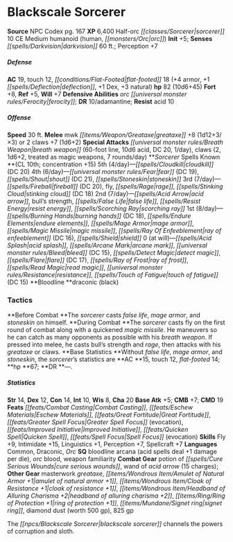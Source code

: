 ﻿---
cssclass: [monsters]
title1: Blackscale Sorcerer
title2: Blackscale Sorcerer
CR: 9
sources:
- name: NPC Codex
  page: 167
  link: http://paizo.com/products/btpy8v3a?Pathfinder-Roleplaying-Game-NPC-Codex
XP: 6400
race: Half-orc
classes:
- sorcerer 10
alignment: CE
size: Medium
type: humanoid
subtypes:
- human
- orc
initiative:
  bonus: 5
senses:
  darkvision: 60
AC:
  AC: 19
  touch: 12
  flat_footed: 18
  components:
    armor: 4
    deflection: 1
    dex: 1
    natural: 3
HP:
  HP: 82
  long: 10d6+45
saves:
  fort: 8
  ref: 5
  will: 7
defensive_abilities:
- orc ferocity
DR:
- amount: 10
  weakness: adamantine
resistances:
  acid: 10
speeds:
  base: 30
attacks:
  melee:
  - - text: mwk greataxe +8 (1d12+3/×3)
      entries:
      - - damage: 1d12+3
          crit_multiplier: 3
      attack: mwk greataxe
      bonus:
      - 8
  - - text: 2 claws +7 (1d6+2)
      entries:
      - - damage: 1d6+2
      count: 2
      attack: claws
      bonus:
      - 7
  special:
  - breath weapon (60-foot line, 10d6 acid, DC 20, 1/day)
  - claws (2, 1d6+2, treated as magic weapons, 7 rounds/day)
spells:
  entries:
  - name: cloudkill
    source: Sorcerer
    level: 5
    DC: 20
  - name: fear
    source: Sorcerer
    level: 4
    DC: 19
  - name: shout
    source: Sorcerer
    level: 4
    DC: 21
  - name: stoneskin
    source: Sorcerer
    level: 4
  - name: fireball
    source: Sorcerer
    level: 3
    DC: 20
  - name: fly
    source: Sorcerer
    level: 3
  - name: rage
    source: Sorcerer
    level: 3
  - name: stinking cloud
    source: Sorcerer
    level: 3
    DC: 18
  - name: acid arrow
    source: Sorcerer
    level: 2
  - name: bull's strength
    source: Sorcerer
    level: 2
  - name: false life
    source: Sorcerer
    level: 2
  - name: resist energy
    source: Sorcerer
    level: 2
  - name: scorching ray
    source: Sorcerer
    level: 2
  - name: burning hands
    source: Sorcerer
    level: 1
    DC: 18
  - name: endure elements
    source: Sorcerer
    level: 1
  - name: mage armor
    source: Sorcerer
    level: 1
  - name: magic missile
    source: Sorcerer
    level: 1
  - name: ray of enfeeblement
    source: Sorcerer
    level: 1
    DC: 16
  - name: shield
    source: Sorcerer
    level: 1
  - name: acid splash
    source: Sorcerer
    level: 0
  - name: arcane mark
    source: Sorcerer
    level: 0
  - name: bleed
    source: Sorcerer
    level: 0
    DC: 15
  - name: detect magic
    source: Sorcerer
    level: 0
  - name: flare
    source: Sorcerer
    level: 0
    DC: 17
  - name: ray of frost
    source: Sorcerer
    level: 0
  - name: read magic
    source: Sorcerer
    level: 0
  - name: resistance
    source: Sorcerer
    level: 0
  - name: touch of fatigue
    source: Sorcerer
    level: 0
    DC: 15
  sources:
  - name: Sorcerer
    type: known
    CL: 10
    concentration: 15
    slots:
      5: 4
      4: 6
      3: 7
      2: 7
      1: 8
      0: at-will
    bloodline: draconic (black)
tactics:
  Before Combat: The sorcerer casts false life, mage armor, and stoneskin on himself.
  During Combat: The sorcerer casts fly on the first round of combat along with a
    quickened magic missile. He maneuvers so he can catch as many opponents as possible
    with his breath weapon. If pressed into melee, he casts bull's strength and rage,
    then attacks with his greataxe or claws.
  Base Statistics: Without false life, mage armor, and stoneskin, the sorcerer's statistics
    are AC 15, touch 12, flat-footed 14; hp 67; DR -.
ability_scores:
  STR: 14
  DEX: 12
  CON: 14
  INT: 10
  WIS: 8
  CHA: 20
BAB: 5
CMB: 7
CMD: 19
feats:
- name: Combat Casting
- name: Eschew Materials
- name: Great Fortitude
- name: Greater Spell Focus (evocation)
- name: Improved Initiative
- name: Quicken Spell
- name: Spell Focus (evocation)
skills:
  Fly: 9
  Intimidate: 15
  Linguistics: 1
  Perception: 7
  Spellcraft: 7
languages:
- Common
- Draconic
- Orc
special_qualities:
- bloodline arcana (acid spells deal +1 damage per die)
- orc blood
- weapon familiarity
gear:
  combat:
  - potion of cure serious wounds
  - wand of acid arrow (15 charges)
  other:
  - masterwork greataxe
  - amulet of natural armor +1
  - cloak of resistance +1
  - headband of alluring charisma +2
  - ring of protection +1
  - signet ring
  - diamond dust (worth 500 gp)
  - 825 gp
desc_long: The blackscale sorcerer channels the powers of corruption and sloth.

---

# Blackscale Sorcerer

**Source** NPC Codex pg. 167
**XP** 6,400
Half-orc _[[classes/Sorcerer|sorcerer]]_ 10
CE Medium humanoid (human, _[[monsters/Orc|orc]]_)
**Init** +5; **Senses** _[[spells/Darkvision|darkvision]]_ 60 ft.; Perception +7

##### Defense

**AC** 19, touch 12, _[[conditions/Flat-Footed|flat-footed]]_ 18 (+4 armor, +1 _[[spells/Deflection|deflection]]_, +1 Dex, +3 natural)
**hp** 82 (10d6+45)
**Fort** +8, **Ref** +5, **Will** +7
**Defensive Abilities** _orc_ _[[universal monster rules/Ferocity|ferocity]]_; **DR** 10/adamantine; **Resist** acid 10

##### Offense
**Speed** 30 ft.
**Melee** mwk _[[items/Weapon/Greataxe|greataxe]]_ +8 (1d12+3/×3) or 2 claws +7 (1d6+2)
**Special Attacks** _[[universal monster rules/Breath Weapon|breath weapon]]_ (60-foot line, 10d6 acid, DC 20, 1/day), claws (2, 1d6+2, treated as magic weapons, 7 rounds/day)
**_Sorcerer_ Spells Known **(CL 10th; concentration +15)
5th (4/day)—_[[spells/Cloudkill|cloudkill]]_ (DC 20)
4th (6/day)—_[[universal monster rules/Fear|fear]]_ (DC 19), _[[spells/Shout|shout]]_ (DC 21), _[[spells/Stoneskin|stoneskin]]_
3rd (7/day)—_[[spells/Fireball|fireball]]_ (DC 20), fly, _[[spells/Rage|rage]]_, _[[spells/Stinking Cloud|stinking cloud]]_ (DC 18)
2nd (7/day)—_[[spells/Acid Arrow|acid arrow]]_, bull’s strength, _[[spells/False Life|false life]]_, _[[spells/Resist Energy|resist energy]]_, _[[spells/Scorching Ray|scorching ray]]_
1st (8/day)—_[[spells/Burning Hands|burning hands]]_ (DC 18), _[[spells/Endure Elements|endure elements]]_, _[[spells/Mage Armor|mage armor]]_, _[[spells/Magic Missile|magic missile]]_, _[[spells/Ray Of Enfeeblement|ray of enfeeblement]]_ (DC 16), _[[spells/Shield|shield]]_
0 (at will)—_[[spells/Acid Splash|acid splash]]_, _[[spells/Arcane Mark|arcane mark]]_, _[[universal monster rules/Bleed|bleed]]_ (DC 15), _[[spells/Detect Magic|detect magic]]_, _[[spells/Flare|flare]]_ (DC 17), _[[spells/Ray of Frost|ray of frost]]_, _[[spells/Read Magic|read magic]]_, _[[universal monster rules/Resistance|resistance]]_, _[[spells/Touch of Fatigue|touch of fatigue]]_ (DC 15)
**Bloodline **draconic (black)

### Tactics

**Before Combat **The _sorcerer_ casts _false life_, _mage armor_, and _stoneskin_ on himself.
**During Combat **The _sorcerer_ casts fly on the first round of combat along with a quickened _magic missile_. He maneuvers so he can catch as many opponents as possible with his _breath weapon_. If pressed into melee, he casts bull’s strength and _rage_, then attacks with his _greataxe_ or claws.
**Base Statistics **Without _false life_, _mage armor_, and _stoneskin_, the _sorcerer_’s statistics are **AC **15, touch 12, _flat-footed_ 14; **hp **67; **DR **—.

##### Statistics
**Str** 14, **Dex** 12, **Con** 14, **Int** 10, **Wis** 8, **Cha** 20
**Base Atk** +5; **CMB** +7; **CMD** 19
**Feats** _[[feats/Combat Casting|Combat Casting]]_, _[[feats/Eschew Materials|Eschew Materials]]_, _[[feats/Great Fortitude|Great Fortitude]]_, _[[feats/Greater Spell Focus|Greater Spell Focus]]_ (evocation), _[[feats/Improved Initiative|Improved Initiative]]_, _[[feats/Quicken Spell|Quicken Spell]]_, _[[feats/Spell Focus|Spell Focus]]_ (evocation)
**Skills** Fly +9, Intimidate +15, Linguistics +1, Perception +7, Spellcraft +7
**Languages** Common, Draconic, _Orc_
**SQ** bloodline arcana (acid spells deal +1 damage per die), _orc_ blood, weapon familiarity
**Combat Gear** potion of _[[spells/Cure Serious Wounds|cure serious wounds]]_, wand of _acid arrow_ (15 charges); **Other Gear** masterwork _greataxe_, _[[items/Wondrous Item/Amulet of Natural Armor +1|amulet of natural armor +1]]_, _[[items/Wondrous Item/Cloak of _Resistance_ +1|cloak of _resistance_ +1]]_, _[[items/Wondrous Item/Headband of Alluring Charisma +2|headband of alluring charisma +2]]_, _[[items/Ring/Ring of Protection +1|ring of protection +1]]_, _[[items/Mundane/Signet ring|signet ring]]_, diamond dust (worth 500 gp), 825 gp

The _[[npcs/Blackscale Sorcerer|blackscale sorcerer]]_ channels the powers of corruption and sloth.